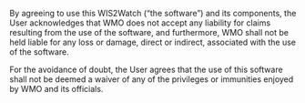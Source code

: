By agreeing to use this WIS2Watch (“the software”) and its components, the User acknowledges
that WMO does not accept any liability for claims resulting from the use of the software, and furthermore, WMO shall not
be held liable for any loss or damage, direct or indirect, associated with the use of the software.

For the avoidance of doubt, the User agrees that the use of this software shall not be deemed a waiver of any of the
privileges or immunities enjoyed by WMO and its officials.